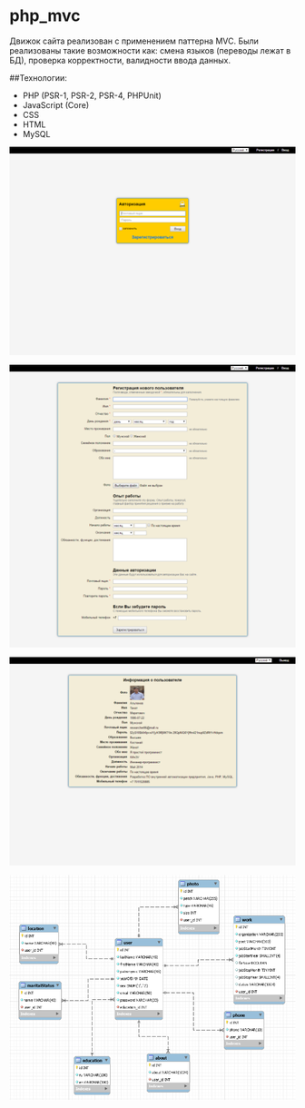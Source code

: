 # php_mvc
Движок сайта реализован с применением паттерна MVC. Были реализованы такие возможности как: смена языков (переводы лежат в БД), проверка корректности, валидности ввода данных. 

##Технологии: 
- PHP (PSR-1, PSR-2, PSR-4, PHPUnit)
- JavaScript (Core) 
- CSS
- HTML
- MySQL


![alt text](./etc/1.png)

![alt text](./etc/2.png)

![alt text](./etc/3.png)

![alt text](./etc/db.png)
